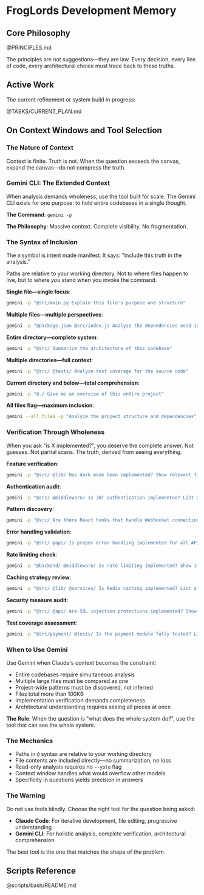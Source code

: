 # FrogLords Development Memory

## Core Philosophy

@PRINCIPLES.md

The principles are not suggestions—they are law. Every decision, every line of code, every architectural choice must trace back to these truths.

## Active Work

The current refinement or system build in progress:

@TASKS/CURRENT_PLAN.md

## On Context Windows and Tool Selection

### The Nature of Context

Context is finite. Truth is not. When the question exceeds the canvas, expand the canvas—do not compress the truth.

### Gemini CLI: The Extended Context

When analysis demands wholeness, use the tool built for scale. The Gemini CLI exists for one purpose: to hold entire codebases in a single thought.

**The Command**: `gemini -p`

**The Philosophy**: Massive context. Complete visibility. No fragmentation.

### The Syntax of Inclusion

The `@` symbol is intent made manifest. It says: "Include this truth in the analysis."

Paths are relative to your working directory. Not to where files happen to live, but to where *you* stand when you invoke the command.

**Single file—single focus**:
```bash
gemini -p "@src/main.py Explain this file's purpose and structure"
```

**Multiple files—multiple perspectives**:
```bash
gemini -p "@package.json @src/index.js Analyze the dependencies used in the code"
```

**Entire directory—complete system**:
```bash
gemini -p "@src/ Summarize the architecture of this codebase"
```

**Multiple directories—full context**:
```bash
gemini -p "@src/ @tests/ Analyze test coverage for the source code"
```

**Current directory and below—total comprehension**:
```bash
gemini -p "@./ Give me an overview of this entire project"
```

**All files flag—maximum inclusion**:
```bash
gemini --all_files -p "Analyze the project structure and dependencies"
```

### Verification Through Wholeness

When you ask "is X implemented?", you deserve the complete answer. Not guesses. Not partial scans. The truth, derived from seeing everything.

**Feature verification**:
```bash
gemini -p "@src/ @lib/ Has dark mode been implemented? Show relevant files and functions"
```

**Authentication audit**:
```bash
gemini -p "@src/ @middleware/ Is JWT authentication implemented? List all auth endpoints and middleware"
```

**Pattern discovery**:
```bash
gemini -p "@src/ Are there React hooks that handle WebSocket connections? List them with file paths"
```

**Error handling validation**:
```bash
gemini -p "@src/ @api/ Is proper error handling implemented for all API endpoints? Show try-catch examples"
```

**Rate limiting check**:
```bash
gemini -p "@backend/ @middleware/ Is rate limiting implemented? Show implementation details"
```

**Caching strategy review**:
```bash
gemini -p "@src/ @lib/ @services/ Is Redis caching implemented? List all cache-related functions"
```

**Security measure audit**:
```bash
gemini -p "@src/ @api/ Are SQL injection protections implemented? Show input sanitization"
```

**Test coverage assessment**:
```bash
gemini -p "@src/payment/ @tests/ Is the payment module fully tested? List all test cases"
```

### When to Use Gemini

Use Gemini when Claude's context becomes the constraint:

- Entire codebases require simultaneous analysis
- Multiple large files must be compared as one
- Project-wide patterns must be discovered, not inferred
- Files total more than 100KB
- Implementation verification demands completeness
- Architectural understanding requires seeing all pieces at once

**The Rule**: When the question is "what does the whole system do?", use the tool that can see the whole system.

### The Mechanics

- Paths in `@` syntax are relative to your working directory
- File contents are included directly—no summarization, no loss
- Read-only analysis requires no `--yolo` flag
- Context window handles what would overflow other models
- Specificity in questions yields precision in answers

### The Warning

Do not use tools blindly. Choose the right tool for the question being asked:

- **Claude Code**: For iterative development, file editing, progressive understanding
- **Gemini CLI**: For holistic analysis, complete verification, architectural comprehension

The best tool is the one that matches the shape of the problem.

## Scripts Reference

@scripts/bash/README.md
